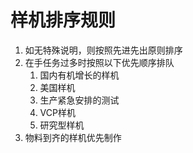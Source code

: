 # 样机排序规则

1. 如无特殊说明，则按照先进先出原则排序
2. 在手任务过多时按照以下优先顺序排队
    1. 国内有机增长的样机
    2. 美国样机
    3. 生产紧急安排的测试
    4. VCP样机
    5. 研究型样机
3. 物料到齐的样机优先制作
